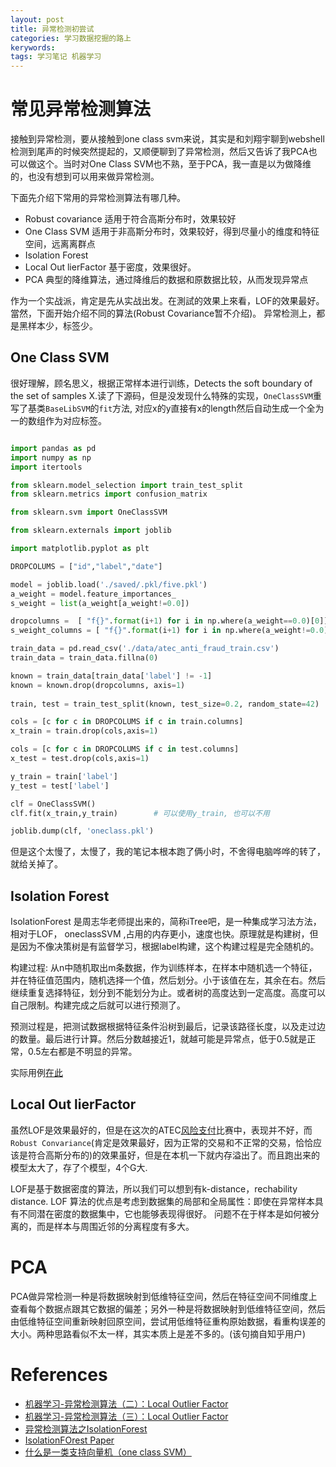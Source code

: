 ```yaml
---
layout: post
title: 异常检测初尝试
categories: 学习数据挖掘的路上
kerywords: 
tags: 学习笔记 机器学习
---
```


# 常见异常检测算法

接触到异常检测，要从接触到one class svm来说，其实是和刘翔宇聊到webshell检测到尾声的时候突然提起的，又顺便聊到了异常检测，然后又告诉了我PCA也可以做这个。当时对One Class SVM也不熟，至于PCA，我一直是以为做降维的，也没有想到可以用来做异常检测。

下面先介绍下常用的异常检测算法有哪几种。

* Robust covariance 适用于符合高斯分布时，效果较好
* One Class SVM 适用于非高斯分布时，效果较好，得到尽量小的维度和特征空间，远离离群点
* Isolation Forest 
* Local Out lierFactor 基于密度，效果很好。
* PCA 典型的降维算法，通过降维后的数据和原数据比较，从而发现异常点

作为一个实战派，肯定是先从实战出发。在測試的效果上來看，LOF的效果最好。當然，下面开始介绍不同的算法(Robust Covariance暂不介绍)。 异常检测上，都是黑样本少，标签少。

## One Class SVM

很好理解，顾名思义，根据正常样本进行训练，Detects the soft boundary of the set of samples X.读了下源码，但是没发现什么特殊的实现，`OneClassSVM`重写了基类`BaseLibSVM`的`fit`方法, 对应x的y直接有x的length然后自动生成一个全为一的数组作为对应标签。

```python

import pandas as pd
import numpy as np
import itertools

from sklearn.model_selection import train_test_split
from sklearn.metrics import confusion_matrix

from sklearn.svm import OneClassSVM

from sklearn.externals import joblib

import matplotlib.pyplot as plt

DROPCOLUMS = ["id","label","date"]

model = joblib.load('./saved/.pkl/five.pkl')
a_weight = model.feature_importances_
s_weight = list(a_weight[a_weight!=0.0])

dropcolumns =  [ "f{}".format(i+1) for i in np.where(a_weight==0.0)[0]]
s_weight_columns = [ "f{}".format(i+1) for i in np.where(a_weight!=0.0)[0]]

train_data = pd.read_csv('./data/atec_anti_fraud_train.csv')
train_data = train_data.fillna(0)

known = train_data[train_data['label'] != -1]
known = known.drop(dropcolumns, axis=1)
 
train, test = train_test_split(known, test_size=0.2, random_state=42)

cols = [c for c in DROPCOLUMS if c in train.columns]
x_train = train.drop(cols,axis=1)

cols = [c for c in DROPCOLUMS if c in test.columns]
x_test = test.drop(cols,axis=1)

y_train = train['label']
y_test = test['label']

clf = OneClassSVM()
clf.fit(x_train,y_train)        # 可以使用y_train, 也可以不用

joblib.dump(clf, 'oneclass.pkl')

```
但是这个太慢了，太慢了，我的笔记本根本跑了俩小时，不舍得电脑哗哗的转了，就给关掉了。

## Isolation Forest 

IsolationForest 是周志华老师提出来的，简称iTree吧，是一种集成学习法方法，相对于LOF， oneclassSVM ,占用的内存更小，速度也快。原理就是构建树，但是因为不像决策树是有监督学习，根据label构建，这个构建过程是完全随机的。

构建过程: 从n中随机取出m条数据，作为训练样本，在样本中随机选一个特征，并在特征值范围内，随机选择一个值，然后划分。小于该值在左，其余在右。然后继续重复选择特征，划分到不能划分为止。或者树的高度达到一定高度。高度可以自己限制。构建完成之后就可以进行预测了。

预测过程是，把测试数据根据特征条件沿树到最后，记录该路径长度，以及走过边的数量。最后进行计算。然后分数越接近1，就越可能是异常点，低于0.5就是正常，0.5左右都是不明显的异常。

实际用例[在此](https://github.com/mylamour/blog/issues/27)

## Local Out lierFactor

虽然LOF是效果最好的，但是在这次的ATEC[风险支付](https://dc.cloud.alipay.com/index#/topic/intro?id=4)比赛中，表现并不好，而`Robust Convariance`(肯定是效果最好，因为正常的交易和不正常的交易，恰恰应该是符合高斯分布的)的效果虽好，但是在本机一下就内存溢出了。而且跑出来的模型太大了，存了个模型，4个G大. 

LOF是基于数据密度的算法，所以我们可以想到有k-distance，rechability distance. LOF 算法的优点是考虑到数据集的局部和全局属性：即使在异常样本具有不同潜在密度的数据集中，它也能够表现得很好。 问题不在于样本是如何被分离的，而是样本与周围近邻的分离程度有多大。

# PCA

PCA做异常检测一种是将数据映射到低维特征空间，然后在特征空间不同维度上查看每个数据点跟其它数据的偏差；另外一种是将数据映射到低维特征空间，然后由低维特征空间重新映射回原空间，尝试用低维特征重构原始数据，看重构误差的大小。两种思路看似不太一样，其实本质上是差不多的。(该句摘自知乎用户)

# References

* [机器学习-异常检测算法（二）：Local Outlier Factor](https://zhuanlan.zhihu.com/p/28178476)
* [机器学习-异常检测算法（三）：Local Outlier Factor](https://zhuanlan.zhihu.com/p/29091645)
* [异常检测算法之IsolationForest](https://github.com/mylamour/blog/issues/27)
* [IsolationFOrest Paper](http://cs.nju.edu.cn/zhouzh/zhouzh.files/publication/tkdd11.pdf)
* [什么是一类支持向量机（one class SVM）](https://www.zhihu.com/question/22365729)